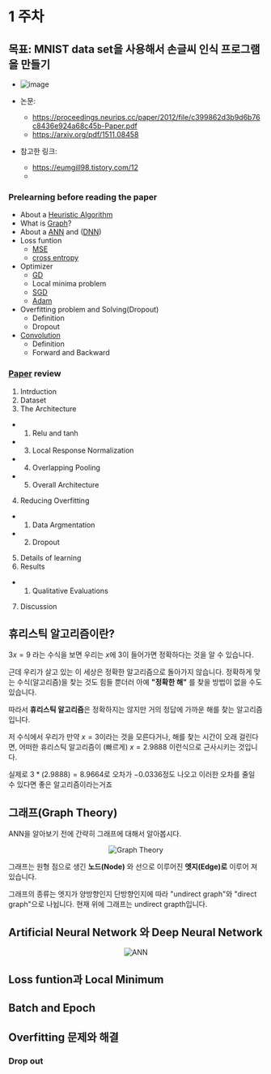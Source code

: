 # 1 주차 
## 목표: MNIST data set을 사용해서 손글씨 인식 프로그램을 만들기
- ![image](https://github.com/user-attachments/assets/b80a7f4c-fc16-4774-9381-60cfd2084216)

- 논문:
  - https://proceedings.neurips.cc/paper/2012/file/c399862d3b9d6b76c8436e924a68c45b-Paper.pdf
  - https://arxiv.org/pdf/1511.08458 
- 참고한 링크:
  - https://eumgill98.tistory.com/12
  - 

### Prelearning before reading the paper
- About a [Heuristic Algorithm](https://en.wikipedia.org/wiki/Heuristic_(computer_science))
- What is [Graph](https://en.wikipedia.org/wiki/Graph_theory)?
- About a [ANN](https://en.wikipedia.org/wiki/Neural_network_(machine_learning)) and ([DNN](https://en.wikipedia.org/wiki/Deep_learning#Deep_neural_networks))
- Loss funtion 
  - [MSE](https://en.wikipedia.org/wiki/Mean_squared_error)
  - [cross entropy](https://en.wikipedia.org/wiki/Cross-entropy)
- Optimizer
  - [GD](https://en.wikipedia.org/wiki/Gradient_descent)
  - Local minima problem
  - [SGD](https://en.wikipedia.org/wiki/Stochastic_gradient_descent)
  - [Adam](https://arxiv.org/abs/1412.6980)
- Overfitting problem and Solving(Dropout)
  - Definition
  - Dropout
- [Convolution](https://en.wikipedia.org/wiki/Convolution)
  - Definition
  - Forward and Backward
### [Paper](https://proceedings.neurips.cc/paper/2012/file/c399862d3b9d6b76c8436e924a68c45b-Paper.pdf) review
1. Intrduction
2. Dataset
3. The Architecture
  - 1. Relu and tanh
  - 3. Local Response Normalization
  - 4. Overlapping Pooling
  - 5. Overall Architecture
4. Reducing Overfitting
  - 1. Data Argmentation
  - 2. Dropout
5. Details of learning
6. Results
  - 1. Qualitative Evaluations
7. Discussion

## 휴리스틱 알고리즘이란?

$3x = 9$ 라는 수식을 보면 우리는 $x$에 $3$이 들어가면 정확하다는 것을 알 수 있습니다. 

근데 우리가 살고 있는 이 세상은 정확한 알고리즘으로 돌아가지 않습니다. 정확하게 맞는 수식(알고리즘)을 찾는 것도 힘들 뿐더러 아예 **"정확한 해"** 를 찾을 방법이 없을 수도  있습니다. 

따라서 **휴리스틱 알고리즘**은 정확하지는 않지만 거의 정답에 가까운 해를 찾는 알고리즘입니다. 

저 수식에서 우리가 만약 $x=3$이라는 것을 모른다거나, 해를 찾는 시간이 오래 걸린다면, 어떠한 휴리스틱 알고리즘이 (빠르게) $x=2.9888$ 이런식으로 근사시키는 것입니다. 

실제로 $3*(2.9888) = 8.9664$로 오차가 $-0.0336$정도 나오고 이러한 오차를 줄일 수 있다면 좋은 알고리즘이라는거죠

## 그래프(Graph Theory)
ANN을 알아보기 전에 간략히 그래프에 대해서 알아봅시다.
<div style="text-align: center;">
  <img src="https://github.com/user-attachments/assets/9bf05bc6-c3ac-4dbd-a63f-854a77feac68" alt="Graph Theory">
</div>


그래프는 원형 점으로  생긴 **노드(Node)** 와 선으로 이루어진 **엣지(Edge)로** 이루어 져 있습니다.

그래프의 종류는 엣지가 양방향인지 단방향인지에 따라 "undirect graph"와 "direct graph"으로 나뉩니다. 현재 위에 그래프는 undirect grapth입니다.

## Artificial Neural Network 와 Deep Neural Network
<div style="text-align: center;">
  <img src="https://github.com/user-attachments/assets/67ff420b-db17-4b47-ae9f-ad7b2a1f8c39" alt="ANN">
</div>


## Loss funtion과 Local Minimum



## Batch and Epoch


## Overfitting 문제와 해결

### Drop out

